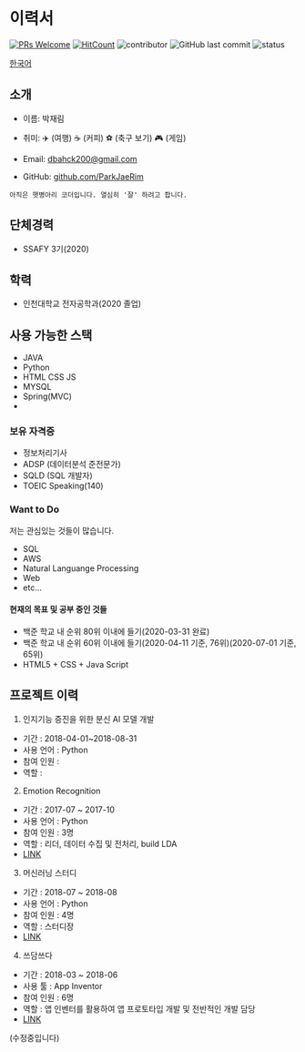 # 이력서
[![PRs Welcome](https://img.shields.io/badge/PRs-welcome-brightgreen.svg?style=flat-square)](http://makeapullrequest.com)
[![HitCount](http://hits.dwyl.io/ParkJaeRim/RESUME.svg)](http://hits.dwyl.io/ParkJaeRim/RESUME)
![contributor](https://img.shields.io/github/contributors/ParkJaeRim/RESUME.svg)
![GitHub last commit](https://img.shields.io/github/last-commit/ParkJaeRim/RESUME.svg)
![status](https://img.shields.io/badge/status-offer_welcome%20-brightgreen.svg)

[한국어](./README.md)

## 소개
- 이름: 박재림

- 취미: :airplane: (여행)  :coffee: (커피) :soccer: (축구 보기) :video_game: (게임)
- Email: dbahck200@gmail.com
- GitHub: [github.com/ParkJaeRim](https://github.com/ParkJaeRim)

```
아직은 햇병아리 코더입니다. 열심히 '잘' 하려고 합니다.
```

## 단체경력
- SSAFY 3기(2020)

## 학력
- 인천대학교 전자공학과(2020 졸업)

## 사용 가능한 스택

- JAVA
- Python
- HTML CSS JS
- MYSQL
- Spring(MVC)
- 


### 보유 자격증
- 정보처리기사
- ADSP (데이터분석 준전문가)
- SQLD (SQL 개발자)
- TOEIC Speaking(140)


### Want to Do
저는 관심있는 것들이 많습니다.

- SQL
- AWS
- Natural Languange Processing
- Web
- etc...

#### 현재의 목표 및 공부 중인 것들

- 백준 학교 내 순위 80위 이내에 들기(2020-03-31 완료)
- 백준 학교 내 순위 60위 이내에 들기(2020-04-11 기준, 76위)(2020-07-01 기준, 65위)
- HTML5 + CSS + Java Script


## 프로젝트 이력

1. 인지기능 증진을 위한 분신 AI 모델 개발
  - 기간 : 2018-04-01~2018-08-31
  - 사용 언어 : Python
  - 참여 인원 :
  - 역할 :

2.  Emotion Recognition
  - 기간 : 2017-07 ~ 2017-10
  - 사용 언어 : Python
  - 참여 인원 : 3명
  - 역할 : 리더, 데이터 수집 및 전처리, build LDA
  - [LINK](https://github.com/ParkJaeRim/Emotion_Recognition)


3. 머신러닝 스터디
  - 기간 : 2018-07 ~ 2018-08
  - 사용 언어 : Python
  - 참여 인원 : 4명
  - 역할 : 스터디장
  - [LINK](https://github.com/ParkJaeRim/2018_MachineLearning_Study)


4. 쓰담쓰다
  - 기간 : 2018-03 ~ 2018-06
  - 사용 툴 : App Inventor
  - 참여 인원 : 6명
  - 역할 : 앱 인벤터를 활용하여 앱 프로토타입 개발 및 전반적인 개발 담당
  - [LINK](https://github.com/ParkJaeRim/MAKER)


(수정중입니다)
